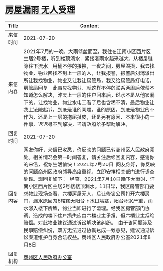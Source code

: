# <a href="http://www.shangluo.gov.cn/zmhd/ldxxxx.jsp?urltype=leadermail.LeaderMailContentUrl&wbtreeid=1112&leadermailid=7535">房屋漏雨 无人受理</a>
|Title|Content|
|:---:|---|
|来信时间|2021-07-20|
|来信内容|2021年7月的一晚，大雨倾盆而至，我住在江南小区西片区兰居2号楼，听到楼顶滴水，紧接着雨水越来越大，从楼层缝隙往下流水，用桶不停的接换，一夜之间，房屋毁损，我去找物业，物业因找不到上一层的人，让我报警，报警后刘湾派出所让我找物业，物业又让我让房管局，我又给房管局打电话，房管局回复，此事应找物业，就这样不停的联系两周后依然不知道怎么解决，昨天上一层的住户回来后，说水不是从他家漏下的，让找物业，物业水电工看了后也含糊不清，最后物业让我上法院起诉，到底是谁的问题，谁的原因，到底是物业的不作为，还是上一层的拖尾扯皮，还是另有原因、本来很小的一件事，迟迟得不到解决，还请政府给予帮助解决。|
|回复时间|2021-07-20|
|回复内容|网友你好，来信已收悉，你反映的问题已转商州区人民政府阅处。相关情况会第一时间答复，请关注后续回复内容，感谢你的来信，祝你生活愉快！2021年7月20日  网友你好，你反映的问题商州区政府领导高度重视，立即安排相关部门进行调查处理。现回复如下：  经查，2021年7月10日晚下大雨时，江南小区西片区兰居2号楼楼顶漏水。11日早，我区房管部门要求物业现场查看，六楼房屋无人，后让修锁公司打开六楼房门，漏水原因为6楼露天阳台下水口堵塞，阳台积水严重，雨水渗入楼下所致，物业当即进行了清理。经我区房管部门协调，造成的楼下住户损失应由六楼业主承担，但六楼业主拒绝赔偿。对此物业建议通过诉讼解决该纠纷。  由于该问题涉及民事赔偿纠纷，双方无法通过协调达成一致意见，建议通过诉讼渠道维护自身合法权益。商州区人民政府办公室2021年8月8日|
|回复机构|<a href="../../categories/agencies/商州区人民政府办公室.md">商州区人民政府办公室</a>|

